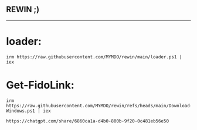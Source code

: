 ## REWIN ;)

---

# loader:

```
irm https://raw.githubusercontent.com/MYMDO/rewin/main/loader.ps1 | iex
```

# Get-FidoLink:

```
irm https://raw.githubusercontent.com/MYMDO/rewin/refs/heads/main/Download-Windows.ps1 | iex
```

```
https://chatgpt.com/share/6860ca1a-d4b0-800b-9f20-0c481eb56e50
```
